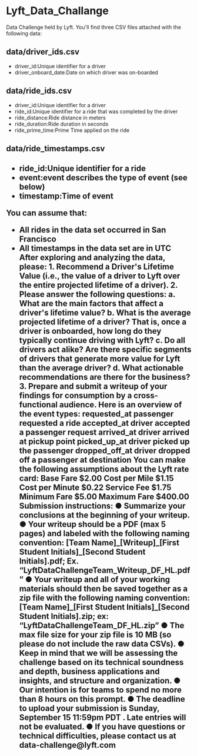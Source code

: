 # Lyft_Data_Challange
Data Challenge held by Lyft.
You'll find three CSV files attached with the following data:
<h2>data/driver_ids.csv</h2>
<ul>
  <li>driver_id:Unique identifier for a driver</li>
  <li>driver_onboard_date:Date on which driver was on-boarded</li>
</ul>
<h2>data/ride_ids.csv</h2>
<ul>
  <li>driver_id:Unique identifier for a driver</li>
  <li>ride_id:Unique identifier for a ride that was completed by the driver</li>
  <li>ride_distance:Ride distance in meters</li>
  <li>ride_duration:Ride duration in seconds</li>
  <li>ride_prime_time:Prime Time applied on the ride</li>
</ul>
<h2>data/ride_timestamps.csv<h2>
<ul>
  <li>ride_id:Unique identifier for a ride</li>
  <li>event:event describes the type of event (see below)</li>
  <li>timestamp:Time of event</li>
</ul>
You can assume that:
<ul>
  <li>All rides in the data set occurred in San Francisco</li>
  <li>All timestamps in the data set are in UTC</li>
After exploring and analyzing the data, please:
1. Recommend a Driver's Lifetime Value (i.e., the value of a driver to Lyft over the entire
projected lifetime of a driver).
2. Please answer the following questions:
a. What are the main factors that affect a driver's lifetime value?
b. What is the average projected lifetime of a driver? That is, once a driver is
onboarded, how long do they typically continue driving with Lyft?
c. Do all drivers act alike? Are there specific segments of drivers that generate more
value for Lyft than the average driver?
d. What actionable recommendations are there for the business?
3. Prepare and submit a writeup of your findings for consumption by a cross-functional
audience.
Here is an overview of the event types:
requested_at passenger requested a ride
accepted_at driver accepted a passenger request
arrived_at driver arrived at pickup point
picked_up_at driver picked up the passenger
dropped_off_at driver dropped off a passenger at destination
You can make the following assumptions about the Lyft rate card:
Base Fare $2.00
Cost per Mile $1.15
Cost per Minute $0.22
Service Fee $1.75
Minimum Fare $5.00
Maximum Fare $400.00
Submission instructions:
● Summarize your conclusions at the beginning of your writeup.
● Your writeup should be a PDF (max 5 pages) and labeled with the following naming
convention:
[Team Name]_[Writeup]_[First Student Initials]_[Second Student Initials].pdf;
Ex. “LyftDataChallengeTeam_Writeup_DF_HL.pdf”
● Your writeup and all of your working materials should then be saved together as a zip file
with the following naming convention:
[Team Name]_[First Student Initials]_[Second Student Initials].zip;
ex: “LyftDataChallengeTeam_DF_HL.zip”
● The max file size for your zip file is 10 MB (so please do not include the raw data CSVs).
● Keep in mind that we will be assessing the challenge based on its technical soundness
and depth, business applications and insights, and structure and organization.
● Our intention is for teams to spend no more than 8 hours on this prompt.
● The deadline to upload your submission is Sunday, September 15 11:59pm PDT . Late
entries will not be evaluated.
● If you have questions or technical difficulties, please contact us at
data-challenge@lyft.com
